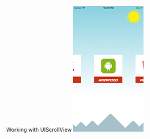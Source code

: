 Working with UIScrollView
![Page The Scroll](https://github.com/kenaramaki/iOS10-Swift3-Udemy-Course/blob/master/screenshots/img-pagethescroll.png?raw=true "Page The Scroll")


